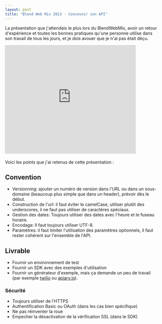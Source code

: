 ```yaml
---
layout: post
title: "Blend Web Mix 2013 - Concevoir son API"
---
```


La présentation que j'attendais le plus lors du BlendWebMix, avoir un retour d'expérience et toutes les bonnes pratiques qu'une personne utilise dans son travail de tous les jours, et je dois avouer que je n'ai pas était déçu.

<iframe src="http://www.slideshare.net/slideshow/embed_code/26779580" width="427" height="356" frameborder="0" marginwidth="0" marginheight="0" scrolling="no" style="border:1px solid #CCC;border-width:1px 1px 0;margin-bottom:5px" allowfullscreen> </iframe>

Voici les points que j'ai retenus de cette présentation :

## Convention

- Versionning: ajouter un numéro de version dans l'URL ou dans un sous-domaine (beaucoup plus simple que dans un header), prévoir dès le début.
- Construction de l'url: il faut éviter le camelCase, utiliser plutôt des underscores, il ne faut pas utiliser de caractères spéciaux.
- Gestion des dates: Toujours utiliser des dates avec l'heure et le fuseau horaire.
- Encodage: Il faut toujours utiliser UTF-8.
- Paramètres: il faut limiter l'utilisation des paramètres optionnels, il faut rester cohérent sur l'ensemble de l'API.

## Livrable

- Fournir un environnement de test
- Fournir un SDK avec des exemples d'utilisation
- Fournir un générateur d'exemple, mais ça demande un peu de travail (par exemple [twilio](http://www.twilio.com/docs/api/rest/making-calls) ou [apiary.io](http://docs.themoviedb.apiary.io/#movies)).

### Sécurité

- Toujours utiliser de l'HTTPS
- Authentification Basic ou OAuth (dans les cas bien spécifique)
- Ne pas réinventer la roue
- Empecher la désactivation de la vérification SSL (dans le SDK)

